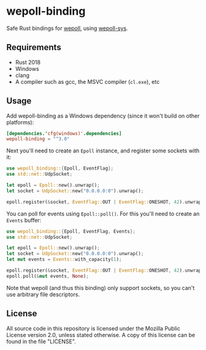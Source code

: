 # wepoll-binding

Safe Rust bindings for [wepoll][wepoll], using [wepoll-sys][wepoll-sys].

## Requirements

* Rust 2018
* Windows
* clang
* A compiler such as gcc, the MSVC compiler (`cl.exe`), etc

## Usage

Add wepoll-binding as a Windows dependency (since it won't build on other
platforms):

```toml
[dependencies.'cfg(windows)'.dependencies]
wepoll-binding = "^3.0"
```

Next you'll need to create an `Epoll` instance, and register some sockets with
it:

```rust
use wepoll_binding::{Epoll, EventFlag};
use std::net::UdpSocket;

let epoll = Epoll::new().unwrap();
let socket = UdpSocket::new("0.0.0.0:0").unwrap();

epoll.register(&socket, EventFlag::OUT | EventFlag::ONESHOT, 42).unwrap();
```

You can poll for events using `Epoll::poll()`. For this you'll need to create an
`Events` buffer:

```rust
use wepoll_binding::{Epoll, EventFlag, Events};
use std::net::UdpSocket;

let epoll = Epoll::new().unwrap();
let socket = UdpSocket::new("0.0.0.0:0").unwrap();
let mut events = Events::with_capacity(1);

epoll.register(&socket, EventFlag::OUT | EventFlag::ONESHOT, 42).unwrap();
epoll.poll(&mut events, None);
```

Note that wepoll (and thus this binding) only support sockets, so you can't use
arbitrary file descriptors.

## License

All source code in this repository is licensed under the Mozilla Public License
version 2.0, unless stated otherwise. A copy of this license can be found in the
file "LICENSE".

[wepoll]: https://github.com/piscisaureus/wepoll
[wepoll-sys]: https://github.com/yorickpeterse/wepoll-sys
